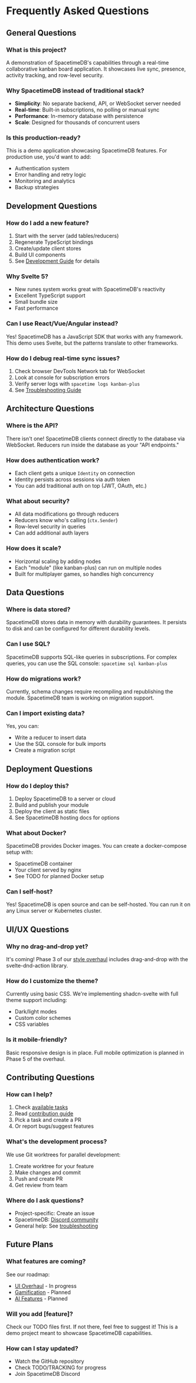 # Frequently Asked Questions

## General Questions

### What is this project?
A demonstration of SpacetimeDB's capabilities through a real-time collaborative kanban board application. It showcases live sync, presence, activity tracking, and row-level security.

### Why SpacetimeDB instead of traditional stack?
- **Simplicity**: No separate backend, API, or WebSocket server needed
- **Real-time**: Built-in subscriptions, no polling or manual sync
- **Performance**: In-memory database with persistence
- **Scale**: Designed for thousands of concurrent users

### Is this production-ready?
This is a demo application showcasing SpacetimeDB features. For production use, you'd want to add:
- Authentication system
- Error handling and retry logic
- Monitoring and analytics
- Backup strategies

## Development Questions

### How do I add a new feature?
1. Start with the server (add tables/reducers)
2. Regenerate TypeScript bindings
3. Create/update client stores
4. Build UI components
5. See [Development Guide](development.md) for details

### Why Svelte 5?
- New runes system works great with SpacetimeDB's reactivity
- Excellent TypeScript support
- Small bundle size
- Fast performance

### Can I use React/Vue/Angular instead?
Yes! SpacetimeDB has a JavaScript SDK that works with any framework. This demo uses Svelte, but the patterns translate to other frameworks.

### How do I debug real-time sync issues?
1. Check browser DevTools Network tab for WebSocket
2. Look at console for subscription errors
3. Verify server logs with `spacetime logs kanban-plus`
4. See [Troubleshooting Guide](troubleshooting.md)

## Architecture Questions

### Where is the API?
There isn't one! SpacetimeDB clients connect directly to the database via WebSocket. Reducers run inside the database as your "API endpoints."

### How does authentication work?
- Each client gets a unique `Identity` on connection
- Identity persists across sessions via auth token
- You can add traditional auth on top (JWT, OAuth, etc.)

### What about security?
- All data modifications go through reducers
- Reducers know who's calling (`ctx.Sender`)
- Row-level security in queries
- Can add additional auth layers

### How does it scale?
- Horizontal scaling by adding nodes
- Each "module" (like kanban-plus) can run on multiple nodes
- Built for multiplayer games, so handles high concurrency

## Data Questions

### Where is data stored?
SpacetimeDB stores data in memory with durability guarantees. It persists to disk and can be configured for different durability levels.

### Can I use SQL?
SpacetimeDB supports SQL-like queries in subscriptions. For complex queries, you can use the SQL console: `spacetime sql kanban-plus`

### How do migrations work?
Currently, schema changes require recompiling and republishing the module. SpacetimeDB team is working on migration support.

### Can I import existing data?
Yes, you can:
- Write a reducer to insert data
- Use the SQL console for bulk imports
- Create a migration script

## Deployment Questions

### How do I deploy this?
1. Deploy SpacetimeDB to a server or cloud
2. Build and publish your module
3. Deploy the client as static files
4. See SpacetimeDB hosting docs for options

### What about Docker?
SpacetimeDB provides Docker images. You can create a docker-compose setup with:
- SpacetimeDB container
- Your client served by nginx
- See TODO for planned Docker setup

### Can I self-host?
Yes! SpacetimeDB is open source and can be self-hosted. You can run it on any Linux server or Kubernetes cluster.

## UI/UX Questions

### Why no drag-and-drop yet?
It's coming! Phase 3 of our [style overhaul](../TODO/TRACKING/style-overhaul.md) includes drag-and-drop with the svelte-dnd-action library.

### How do I customize the theme?
Currently using basic CSS. We're implementing shadcn-svelte with full theme support including:
- Dark/light modes
- Custom color schemes
- CSS variables

### Is it mobile-friendly?
Basic responsive design is in place. Full mobile optimization is planned in Phase 5 of the overhaul.

## Contributing Questions

### How can I help?
1. Check [available tasks](../TODO/TRACKING/style-overhaul.md)
2. Read [contribution guide](../TODO/README.md)
3. Pick a task and create a PR
4. Or report bugs/suggest features

### What's the development process?
We use Git worktrees for parallel development:
1. Create worktree for your feature
2. Make changes and commit
3. Push and create PR
4. Get review from team

### Where do I ask questions?
- Project-specific: Create an issue
- SpacetimeDB: [Discord community](https://discord.gg/spacetimedb)
- General help: See [troubleshooting](troubleshooting.md)

## Future Plans

### What features are coming?
See our roadmap:
- [UI Overhaul](../TODO/style-overhaul.md) - In progress
- [Gamification](../TODO/gamification-features.md) - Planned
- [AI Features](../TODO/ai-features.md) - Planned

### Will you add [feature]?
Check our TODO files first. If not there, feel free to suggest it! This is a demo project meant to showcase SpacetimeDB capabilities.

### How can I stay updated?
- Watch the GitHub repository
- Check TODO/TRACKING for progress
- Join SpacetimeDB Discord